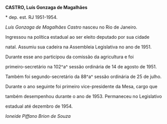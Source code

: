 **CASTRO, Luís Gonzaga de Magalhães**



\* dep. est. RJ 1951-1954.



*Luís Gonzaga de Magalhães Castro* nasceu no Rio de Janeiro.



Ingressou na política estadual ao ser eleito deputado por sua cidade

natal. Assumiu sua cadeira na Assembleia Legislativa no ano de 1951.

Durante esse ano participou da comissão da agricultura e foi

primeiro-secretário na 102^a^ sessão ordinária de 14 de agosto de 1951.

Também foi segundo-secretário da 88^a^ sessão ordinária de 25 de julho.

Durante o ano seguinte foi primeiro vice-presidente da Mesa, cargo que

também desempenhou durante o ano de 1953. Permaneceu no Legislativo

estadual até dezembro de 1954.



*Ioneide Piffano Brion de Souza*



